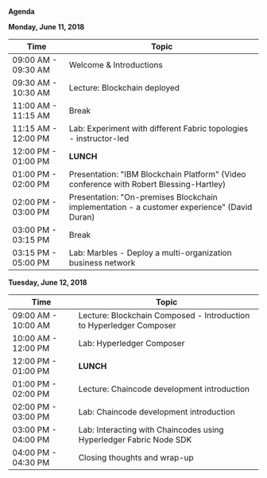 **Agenda**

 

**Monday, June 11, 2018**

| **Time**            | **Topic**                                |
| ------------------- | ---------------------------------------- |
| 09:00 AM - 09:30 AM | Welcome & Introductions |
| 09:30 AM - 10:30 AM | Lecture: Blockchain deployed |
| 11:00 AM - 11:15 AM | Break |
| 11:15 AM - 12:00 PM | Lab: Experiment with different Fabric topologies - instructor-led |
| 12:00 PM - 01:00 PM | **LUNCH** |
| 01:00 PM - 02:00 PM | Presentation: "IBM Blockchain Platform" (Video conference with Robert Blessing-Hartley) |
| 02:00 PM - 03:00 PM | Presentation: "On-premises Blockchain implementation - a customer experience" (David Duran) |
| 03:00 PM - 03:15 PM | Break |
| 03:15 PM - 05:00 PM | Lab: Marbles - Deploy a multi-organization business network |


**Tuesday, June 12, 2018**

| **Time** | **Topic**|
|----------|----------|
| 09:00 AM - 10:00 AM | Lecture: Blockchain Composed - Introduction to Hyperledger Composer |
| 10:00 AM - 12:00 PM | Lab: Hyperledger Composer |
| 12:00 PM - 01:00 PM | **LUNCH** |
| 01:00 PM - 02:00 PM | Lecture: Chaincode development introduction |
| 02:00 PM - 03:00 PM | Lab: Chaincode development introduction |
| 03:00 PM - 04:00 PM | Lab: Interacting with Chaincodes using Hyperledger Fabric Node SDK |
| 04:00 PM - 04:30 PM | Closing thoughts and wrap-up |
